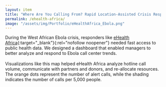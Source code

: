 ```yaml
---
layout: item
title: "Where Are You Calling From? Rapid Location-Assisted Crisis Response"
permalink: /ehealth-africa/
image: "/assets/img/Portfolio/eHealthAfrica_Ebola.png"
---
```

During the West African Ebola crisis, responders like [eHealth Africa](https://www.ehealthafrica.org/){:target="_blank"}{:rel="nofollow noopener"} needed fast access to public health data. We designed a dashboard that enabled managers to better analyze and respond to Ebola call center trends.  
<br>
Visualizations like this map helped eHealth Africa analyze hotline call volume, communicate with partners and donors, and re-allocate resources. The orange dots represent the number of alert calls, while the shading indicates the number of calls per 5,000 people.